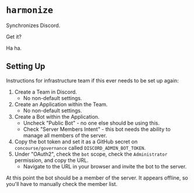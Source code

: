 # `harmonize`

Synchronizes Discord.

Get it?

Ha ha.

## Setting Up

Instructions for infrastructure team if this ever needs to be set up again:

1. Create a Team in Discord.
    * No non-default settings.
1. Create an Application within the Team.
    * No non-default settings.
1. Create a Bot within the Application.
    * Uncheck "Public Bot" - no one else should be using this.
    * Check "Server Members Intent" - this bot needs the ability to manage all
      members of the server.
1. Copy the bot token and set it as a GitHub secret on `concourse/governance`
   called `DISCORD_ADMIN_BOT_TOKEN`.
1. Under "OAuth2", check the `bot` scope, check the `Administrator` permission,
   and copy the URL.
    * Navigate to the URL in your browser and invite the bot to the server.

At this point the bot should be a member of the server. It appears offline, so
you'll have to manually check the member list.
